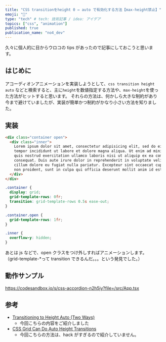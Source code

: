 ```yaml
---
title: "CSS transitionをheight 0 ⇔ auto で有効化する方法【max-height禁止】"
emoji: "📌"
type: "tech" # tech: 技術記事 / idea: アイデア
topics: ["css", "animation"]
published: true
publication_name: "no4_dev"
---
```


久々に個人的に目からウロコの tips があったので記事にしておこうと思います。

## はじめに

アコーディオンアニメーションを実装しようとして、`css transition height auto` などと検索すると、主に`height`を数値指定する方法や、`max-height`を使った方法がヒットすると思います。
それらの方法は、何かしら大きな制約があり今まで避けていましたが、実装が簡単かつ制約がかなり小さい方法を知りました。

## 実装

```html
<div class="container open">
  <div class="inner">
    Lorem ipsum dolor sit amet, consectetur adipisicing elit, sed do eiusmod
    tempor incididunt ut labore et dolore magna aliqua. Ut enim ad minim veniam,
    quis nostrud exercitation ullamco laboris nisi ut aliquip ex ea commodo
    consequat. Duis aute irure dolor in reprehenderit in voluptate velit esse
    cillum dolore eu fugiat nulla pariatur. Excepteur sint occaecat cupidatat
    non proident, sunt in culpa qui officia deserunt mollit anim id est laborum.
  </div>
</div>
```

```css
.container {
  display: grid;
  grid-template-rows: 0fr;
  transition: grid-template-rows 0.5s ease-out;
}

.container.open {
  grid-template-rows: 1fr;
}

.inner {
  overflow-y: hidden;
}
```

あとは js などで、open クラスをつけ外しすればアニメーションします。
（grid-template-\*って transition できるんだ。。。という発見でした。）

## 動作サンプル

https://codesandbox.io/s/css-accordion-n2h5jy?file=/src/App.tsx

## 参考

- [Transitioning to Height Auto (Two Ways)](https://keithjgrant.com/posts/2023/04/transitioning-to-height-auto/)
  - 今回こちらの内容をご紹介しました
- [CSS Grid Can Do Auto Height Transitions](https://css-tricks.com/css-grid-can-do-auto-height-transitions/)
  - 今回こちらの方法は、hack がすぎるので紹介していません。
